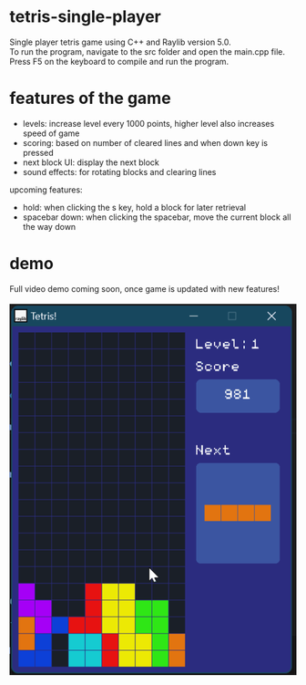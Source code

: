 # tetris-single-player
Single player tetris game using C++ and Raylib version 5.0. 
<br />
To run the program, navigate to the src folder and open the main.cpp file. 
<br />
Press F5 on the keyboard to compile and run the program.

# features of the game
- levels: increase level every 1000 points, higher level also increases speed of game
- scoring: based on number of cleared lines and when down key is pressed
- next block UI: display the next block
- sound effects: for rotating blocks and clearing lines

upcoming features:
- hold: when clicking the s key, hold a block for later retrieval
- spacebar down: when clicking the spacebar, move the current block all the way down

# demo
Full video demo coming soon, once game is updated with new features!
<br /><br />
![](https://github.com/shuttlecodes/tetris-single-player/blob/master/demo.gif)
